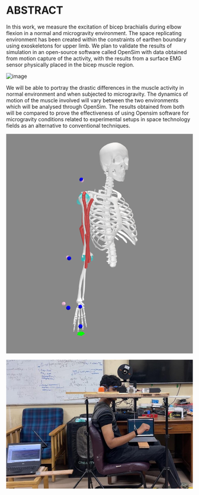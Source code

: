 # ABSTRACT
In this work, we measure the excitation of bicep brachialis during elbow flexion in a normal and microgravity environment. The space replicating environment has been created within the constraints of earthen boundary using exoskeletons for upper limb. We plan to validate the results of simulation in an open-source software called OpenSim with data obtained from motion capture of the activity, with the results from a surface EMG sensor physically placed in the bicep muscle region.

![image](https://github.com/ShreyasDevesh/Microgravity-Simulation-with-openSIM/assets/77879410/2e1a4ad6-12d7-4754-88c3-6e5a30948e60)

We will be able to portray the drastic differences in the muscle activity in normal environment and when subjected to microgravity. The dynamics of motion of the muscle involved will vary between the two environments which will be analysed through OpenSim. The results obtained from both will be compared to prove the effectiveness of using Opensim software for microgravity conditions related to experimental setups in space technology fields as an alternative to conventional techniques.

![image](https://github.com/ShreyasDevesh/Microgravity-Simulation-with-openSIM/blob/main/Final%20take/Opensim%20model.png)

![image](https://github.com/ShreyasDevesh/Microgravity-Simulation-with-openSIM/blob/main/Final%20take/exoskeleton%20subject.jpg)

